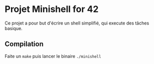 # Projet Minishell for 42

Ce projet a pour but d'écrire un shell simplifié, qui execute des tâches basique.

## Compilation

Faite un `make` puis lancer le binaire `./minishell`
